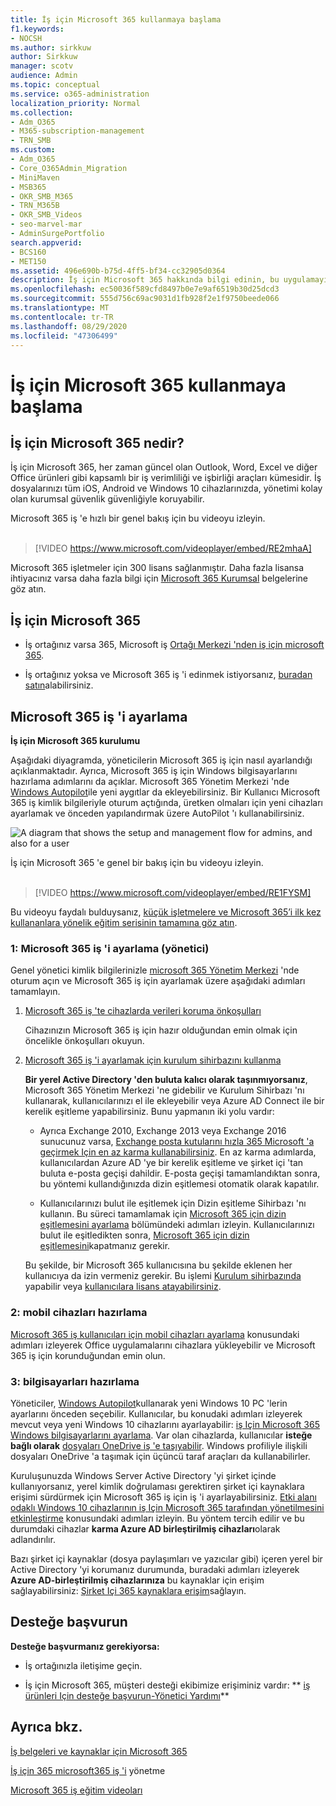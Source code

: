 ```yaml
---
title: İş için Microsoft 365 kullanmaya başlama
f1.keywords:
- NOCSH
ms.author: sirkkuw
author: Sirkkuw
manager: scotv
audience: Admin
ms.topic: conceptual
ms.service: o365-administration
localization_priority: Normal
ms.collection:
- Adm_O365
- M365-subscription-management
- TRN_SMB
ms.custom:
- Adm_O365
- Core_O365Admin_Migration
- MiniMaven
- MSB365
- OKR_SMB_M365
- TRN_M365B
- OKR_SMB_Videos
- seo-marvel-mar
- AdminSurgePortfolio
search.appverid:
- BCS160
- MET150
ms.assetid: 496e690b-b75d-4ff5-bf34-cc32905d0364
description: İş için Microsoft 365 hakkında bilgi edinin, bu uygulamayı nasıl ayarlayabilirim ve kullanıcıların cihazlarından ve PC 'larından işletmeler için Microsoft 365 tarafından korunduğundan emin olun.
ms.openlocfilehash: ec50036f589cfd8497b0e7e9af6519b30d25dcd3
ms.sourcegitcommit: 555d756c69ac9031d1fb928f2e1f9750beede066
ms.translationtype: MT
ms.contentlocale: tr-TR
ms.lasthandoff: 08/29/2020
ms.locfileid: "47306499"
---
```

# <a name="get-started-with-microsoft-365-for-business"></a>İş için Microsoft 365 kullanmaya başlama

## <a name="what-is-microsoft-365-for-business"></a>İş için Microsoft 365 nedir?

İş için Microsoft 365, her zaman güncel olan Outlook, Word, Excel ve diğer Office ürünleri gibi kapsamlı bir iş verimliliği ve işbirliği araçları kümesidir. İş dosyalarınızı tüm iOS, Android ve Windows 10 cihazlarınızda, yönetimi kolay olan kurumsal güvenlik güvenliğiyle koruyabilir.

Microsoft 365 iş 'e hızlı bir genel bakış için bu videoyu izleyin.<br><br>

> [!VIDEO https://www.microsoft.com/videoplayer/embed/RE2mhaA] 
  
Microsoft 365 işletmeler için 300 lisans sağlanmıştır. Daha fazla lisansa ihtiyacınız varsa daha fazla bilgi için [Microsoft 365 Kurumsal](https://go.microsoft.com/fwlink/p/?linkid=860986) belgelerine göz atın. 
  
## <a name="get-microsoft-365-for-business"></a>İş için Microsoft 365

- İş ortağınız varsa 365, Microsoft iş [Ortağı Merkezi 'nden iş için microsoft 365](get-microsoft-365-business.md).
    
- İş ortağınız yoksa ve Microsoft 365 iş 'i edinmek istiyorsanız, [buradan satın](https://www.microsoft.com/microsoft-365/business)alabilirsiniz.
    
## <a name="set-up-microsoft-365-for-business"></a>Microsoft 365 iş 'i ayarlama

 **İş için Microsoft 365 kurulumu**
  
Aşağıdaki diyagramda, yöneticilerin Microsoft 365 iş için nasıl ayarlandığı açıklanmaktadır. Ayrıca, Microsoft 365 iş için Windows bilgisayarlarını hazırlama adımlarını da açıklar. Microsoft 365 Yönetim Merkezi 'nde [Windows Autopilot](add-autopilot-devices-and-profile.md)ile yeni aygıtlar da ekleyebilirsiniz. Bir Kullanıcı Microsoft 365 iş kimlik bilgileriyle oturum açtığında, üretken olmaları için yeni cihazları ayarlamak ve önceden yapılandırmak üzere AutoPilot 'ı kullanabilirsiniz.
  
![A diagram that shows the setup and management flow for admins, and also for a user](../media/249f81fc-7e79-44c7-8425-3a0b7b651c3b.png)

İş için Microsoft 365 'e genel bir bakış için bu videoyu izleyin.<br><br>

> [!VIDEO https://www.microsoft.com/videoplayer/embed/RE1FYSM] 

Bu videoyu faydalı bulduysanız, [küçük işletmelere ve Microsoft 365’i ilk kez kullananlara yönelik eğitim serisinin tamamına göz atın](https://support.microsoft.com/office/6ab4bbcd-79cf-4000-a0bd-d42ce4d12816).

  
### <a name="1-set-up-microsoft-365-for-business-admin"></a>1: Microsoft 365 iş 'i ayarlama (yönetici)

Genel yönetici kimlik bilgilerinizle [microsoft 365 Yönetim Merkezi](https://portal.office.com/adminportal/home) 'nde oturum açın ve Microsoft 365 iş için ayarlamak üzere aşağıdaki adımları tamamlayın. 
  
1. [Microsoft 365 iş 'te cihazlarda verileri koruma önkoşulları](pre-requisites-for-data-protection.md)
    
    Cihazınızın Microsoft 365 iş için hazır olduğundan emin olmak için öncelikle önkoşulları okuyun.
    
2. [Microsoft 365 iş 'i ayarlamak için kurulum sihirbazını kullanma](set-up.md)
    
    **Bir yerel Active Directory 'den buluta kalıcı olarak taşınmıyorsanız**, Microsoft 365 Yönetim Merkezi 'ne gidebilir ve Kurulum Sihirbazı 'nı kullanarak, kullanıcılarınızı el ile ekleyebilir veya Azure AD Connect ile bir kerelik eşitleme yapabilirsiniz. Bunu yapmanın iki yolu vardır: 
    
    - Ayrıca Exchange 2010, Exchange 2013 veya Exchange 2016 sunucunuz varsa, [Exchange posta kutularını hızla 365 Microsoft 'a geçirmek Için en az karma kullanabilirsiniz](https://docs.microsoft.com/Exchange/mailbox-migration/use-minimal-hybrid-to-quickly-migrate). En az karma adımlarda, kullanıcılardan Azure AD 'ye bir kerelik eşitleme ve şirket içi 'tan buluta e-posta geçişi dahildir. E-posta geçişi tamamlandıktan sonra, bu yöntemi kullandığınızda dizin eşitlemesi otomatik olarak kapatılır.
    
    - Kullanıcılarınızı bulut ile eşitlemek için Dizin eşitleme Sihirbazı 'nı kullanın. Bu süreci tamamlamak için [Microsoft 365 için dizin eşitlemesini ayarlama](https://docs.microsoft.com/microsoft-365/enterprise/set-up-directory-synchronization) bölümündeki adımları izleyin. Kullanıcılarınızı bulut ile eşitledikten sonra, [Microsoft 365 için dizin eşitlemesini](https://docs.microsoft.com/microsoft-365/enterprise/turn-off-directory-synchronization)kapatmanız gerekir.
    
    Bu şekilde, bir Microsoft 365 kullanıcısına bu şekilde eklenen her kullanıcıya da izin vermeniz gerekir. Bu işlemi [Kurulum sihirbazında](set-up.md) yapabilir veya [kullanıcılara lisans atayabilirsiniz](../admin/manage/assign-licenses-to-users.md).
    
### <a name="2-prepare-mobile-devices"></a>2: mobil cihazları hazırlama

[Microsoft 365 iş kullanıcıları için mobil cihazları ayarlama](set-up-mobile-devices.md) konusundaki adımları izleyerek Office uygulamalarını cihazlara yükleyebilir ve Microsoft 365 iş için korunduğundan emin olun. 
  
### <a name="3-prepare-pcs"></a>3: bilgisayarları hazırlama

Yöneticiler, [Windows Autopilot](add-autopilot-devices-and-profile.md)kullanarak yeni Windows 10 PC 'lerin ayarlarını önceden seçebilir. Kullanıcılar, bu konudaki adımları izleyerek mevcut veya yeni Windows 10 cihazlarını ayarlayabilir: [iş Için Microsoft 365 Windows bilgisayarlarını ayarlama](set-up-windows-devices.md). Var olan cihazlarda, kullanıcılar **isteğe bağlı olarak** [dosyaları OneDrive iş 'e taşıyabilir](move-files-to-onedrive.md). Windows profiliyle ilişkili dosyaları OneDrive 'a taşımak için üçüncü taraf araçları da kullanabilirler.
  
Kuruluşunuzda Windows Server Active Directory 'yi şirket içinde kullanıyorsanız, yerel kimlik doğrulaması gerektiren şirket içi kaynaklara erişimi sürdürmek için Microsoft 365 iş için iş 'i ayarlayabilirsiniz. [Etki alanı odaklı Windows 10 cihazlarının iş Için Microsoft 365 tarafından yönetilmesini etkinleştirme](manage-windows-devices.md) konusundaki adımları izleyin. Bu yöntem tercih edilir ve bu durumdaki cihazlar **karma Azure AD birleştirilmiş cihazları**olarak adlandırılır. 
  
Bazı şirket içi kaynaklar (dosya paylaşımları ve yazıcılar gibi) içeren yerel bir Active Directory 'yi korumanız durumunda, buradaki adımları izleyerek **Azure AD-birleştirilmiş cihazlarınıza** bu kaynaklar için erişim sağlayabilirsiniz: [Şirket Içi 365 kaynaklara erişim](access-resources.md)sağlayın.
  
  
## <a name="contact-support"></a>Desteğe başvurun

 **Desteğe başvurmanız gerekiyorsa:**
  
- İş ortağınızla iletişime geçin.
    
- İş için Microsoft 365, müşteri desteği ekibimize erişiminiz vardır: ** [iş ürünleri Için desteğe başvurun-Yönetici Yardımı](https://docs.microsoft.com/microsoft-365/admin/contact-support-for-business-products)**
    
## <a name="see-also"></a>Ayrıca bkz.

[İş belgeleri ve kaynaklar için Microsoft 365](https://go.microsoft.com/fwlink/p/?linkid=853701)
  
[İş için 365 microsoft](manage.md)[365 iş 'i](migrate-to-microsoft-365-business.md) yönetme

[Microsoft 365 iş eğitim videoları](https://support.microsoft.com/office/6ab4bbcd-79cf-4000-a0bd-d42ce4d12816) 
